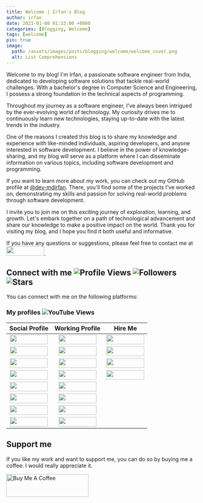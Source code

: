 ```yaml
---
title: Welcome | Irfan's Blog
author: irfan
date: 2021-01-08 01:33:00 +0800
categories: [Blogging, Welcome]
tags: [welcome]
pin: true
image:
  path: /assets/images/posts/blogging/welcome/welcome_cover.png
  alt: List Comprehensions
---
```


Welcome to my blog! I'm Irfan, a passionate software engineer from India, dedicated to developing software solutions that tackle real-world challenges. With a bachelor's degree in Computer Science and Engineering, I possess a strong foundation in the technical aspects of programming. 

Throughout my journey as a software engineer, I've always been intrigued by the ever-evolving world of technology. My curiosity drives me to continuously learn new technologies, staying up-to-date with the latest trends in the industry.

One of the reasons I created this blog is to share my knowledge and experience with like-minded individuals, aspiring developers, and anyone interested in software development. I believe in the power of knowledge-sharing, and my blog will serve as a platform where I can disseminate information on various topics, including software development and programming.

If you want to learn more about my work, you can check out my GitHub profile at [@dev-mdirfan](https://github.com/dev-mdirfan). There, you'll find some of the projects I've worked on, demonstrating my skills and passion for solving real-world problems through software development.

I invite you to join me on this exciting journey of exploration, learning, and growth. Let's embark together on a path of technological advancement and share our knowledge to make a positive impact on the world. Thank you for visiting my blog, and I hope you find it both useful and informative.

If you have any questions or suggestions, please feel free to contact me at <a href="mailto:[mdirfan5702@gmail.com]" target="_blank"><img src="https://img.shields.io/badge/Gmail-D14836?style=for-the-badge&logo=gmail&logoColor=white" height="25px" width="100px"></a>.

## Connect with me  ![Profile Views](https://komarev.com/ghpvc/?username=dev-mdirfan&color=blueviolet&style=flat-square&label=PROFILE+VIEWS)  ![Followers](https://img.shields.io/github/followers/dev-mdirfan?style=social)  ![Stars](https://img.shields.io/github/stars/dev-mdirfan?style=social)

You can connect with me on the following platforms:

### My profiles ![YouTube Views](https://img.shields.io/youtube/channel/views/UCZTI8RJfYYBWR_GkmNsv3Yg)

| Social Profile | Working Profile | Hire Me |
| :---: | :---: | :---: |
| <a href="https://www.linkedin.com/in/mdirfan57" target="_blank"><img src="https://img.shields.io/badge/LinkedIn-0077B5?style=for-the-badge&logo=linkedin&logoColor=white" height="25px" width="100px"></a> | <a href="https://github.com/dev-mdirfan" target="_blank"><img src="https://img.shields.io/badge/GitHub-181717?style=for-the-badge&logo=github&logoColor=white" height="25px" width="100px"></a> | <a href="https://www.fiverr.com/mdirfan57" target="_blank"><img src="https://img.shields.io/badge/Fiverr-1DBF73?style=for-the-badge&logo=fiverr&logoColor=white" height="25px" width="100px"></a> |
| <a href="https://medium.com/@mdirfan57" target="_blank"><img src="https://img.shields.io/badge/Medium-12100E?style=for-the-badge&logo=medium&logoColor=white" height="25px" width="100px"></a> | <a href="https://www.hackerrank.com/1641530035_AIML" target="_blank"><img src="https://img.shields.io/badge/HackerRank-2EC866?style=for-the-badge&logo=hackerrank&logoColor=white" height="25px" width="100px"></a> | <a href="https://www.upwork.com/freelancers/~01f1b0b8e1a1e1b1a1" target="_blank"><img src="https://img.shields.io/badge/Upwork-6FDA44?style=for-the-badge&logo=upwork&logoColor=white" height="25px" width="100px"></a> |
| <a href="https://stackoverflow.com/users/19953363/mohd-irfan" target="_blank"><img src="https://img.shields.io/badge/Stack%20Overflow-FE7A16?style=for-the-badge&logo=stack-overflow&logoColor=white" height="25px" width="100px"></a> | <a href="https://leetcode.com/mdirfan57/" target="_blank"><img src="https://img.shields.io/badge/LeetCode-FFA116?style=for-the-badge&logo=leetcode&logoColor=white" height="25px" width="100px"></a> | <a href="https://www.freelancer.com/u/mdirfan57" target="_blank"><img src="https://img.shields.io/badge/Freelancer-29B2FE?style=for-the-badge&logo=freelancer&logoColor=white" height="25px" width="100px"></a> |
| <a href="https://twitter.com/irfan_mdirfan" target="_blank"><img src="https://img.shields.io/badge/Twitter-1DA1F2?style=for-the-badge&logo=twitter&logoColor=white" height="25px" width="100px"></a> | <a href="https://www.hackerearth.com/@mdirfan57" target="_blank"><img src="https://img.shields.io/badge/HackerEarth-323754?style=for-the-badge&logo=hackerearth&logoColor=white" height="25px" width="100px"></a> | <a href="https://www.peopleperhour.com/freelancer/development-it/mohd-irfan-software-engineer-yjxjvqz" target="_blank"><img src="https://img.shields.io/badge/PeoplePerHour-FF6A00?style=for-the-badge&logo=peopleperhour&logoColor=white" height="25px" width="100px"></a> |
| <a href="https://www.youtube.com/channel/UCZTI8RJfYYBWR_GkmNsv3Yg" target="_blank"><img src="https://img.shields.io/badge/YouTube-FF0000?style=for-the-badge&logo=youtube&logoColor=white" height="25px" width="100px"></a> | <a href="https://www.codechef.com/users/mdirfan57" target="_blank"><img src="https://img.shields.io/badge/CodeChef-5B4638?style=for-the-badge&logo=codechef&logoColor=white" height="25px" width="100px"></a> |
| <a href="https://dev.to/mdirfan57" target="_blank"><img src="https://img.shields.io/badge/Dev.to-0A0A0A?style=for-the-badge&logo=dev.to&logoColor=white" height="25px" width="100px"></a> | <a href="https://auth.geeksforgeeks.org/user/mdirfan57/practice/" target="_blank"><img src="https://img.shields.io/badge/GeeksforGeeks-0F9D58?style=for-the-badge&logo=geeksforgeeks&logoColor=white" height="25px" width="100px"></a> |
| <a href="https://www.quora.com/profile/Mohd-Irfan-57" target="_blank"><img src="https://img.shields.io/badge/Quora-000000?style=for-the-badge&logo=quora&logoColor=white" height="25px" width="100px"></a> | <a href="https://www.kaggle.com/mdirfan57/" target="_blank"><img src="https://img.shields.io/badge/Kaggle-20BEFF?style=for-the-badge&logo=kaggle&logoColor=white" height="25px" width="100px"></a> |
| <a href="https://www.instagram.com/mdirfan57/" target="_blank"><img src="https://img.shields.io/badge/Instagram-E4405F?style=for-the-badge&logo=instagram&logoColor=white" height="25px" width="100px"></a> | <a href="https://codeforces.com/profile/mdirfan57" target="_blank"><img src="https://img.shields.io/badge/Codeforces-1F8ACB?style=for-the-badge&logo=codeforces&logoColor=white" height="25px" width="100px"></a> |



<!-- 

[![Irfan's GitHub Activity Graph](https://activity-graph.herokuapp.com/graph?username=dev-mdirfan&theme=radical)](https://github.com/dev-mdirfan)


- <a href="https://www.facebook.com/mdirfan57" target="_blank"><img src="https://img.shields.io/badge/Facebook-1877F2?style=for-the-badge&logo=facebook&logoColor=white" height="25px" width="100px"></a>
- <a href="https://www.reddit.com/user/mdirfan57" target="_blank"><img src="https://img.shields.io/badge/Reddit-FF4500?style=for-the-badge&logo=reddit&logoColor=white" height="25px" width="100px"></a>
- <a href="https://www.pinterest.com/mdirfan57/" target="_blank"><img src="https://img.shields.io/badge/Pinterest-E60023?style=for-the-badge&logo=pinterest&logoColor=white" height="25px" width="100px"></a>
- <a href="https://mdirfan57.tumblr.com/" target="_blank"><img src="https://img.shields.io/badge/Tumblr-36465D?style=for-the-badge&logo=tumblr&logoColor=white" height="25px" width="100px"></a>
- <a href="https://www.flickr.com/people/192024734@N08/" target="_blank"><img src="https://img.shields.io/badge/Flickr-0063DC?style=for-the-badge&logo=flickr&logoColor=white" height="25px" width="100px"></a>
- <a href="https://500px.com/p/mdirfan57?view=photos" target="_blank"><img src="https://img.shields.io/badge/500px-0099E5?style=for-the-badge&logo=500px&logoColor=white" height="25px" width="100px"></a>
- <a href="https://www.behance.net/mdirfan57" target="_blank"><img src="https://img.shields.io/badge/Behance-1769FF?style=for-the-badge&logo=behance&logoColor=white" height="25px" width="100px"></a>
- <a href="https://dribbble.com/mdirfan57" target="_blank"><img src="https://img.shields.io/badge/Dribbble-EA4C89?style=for-the-badge&logo=dribbble&logoColor=white" height="25px" width="100px"></a>
- <a href="https://www.guru.com/freelancers/mohd-irfan-2" target="_blank"><img src="https://img.shields.io/badge/Guru-1769FF?style=for-the-badge&logo=guru&logoColor=white" height="25px" width="100px"></a>
- <a href="https://www.toptal.com/resume/mohd-irfan" target="_blank"><img src="https://img.shields.io/badge/Toptal-3863A0?style=for-the-badge&logo=toptal&logoColor=white" height="25px" width="100px"></a>
- <a href="https://angel.co/u/mohd-irfan-1" target="_blank"><img src="https://img.shields.io/badge/AngelList-000000?style=for-the-badge&logo=angellist&logoColor=white" height="25px" width="100px"></a>
- <a href="https://www.producthunt.com/@mdirfan57" target="_blank"><img src="https://img.shields.io/badge/Product%20Hunt-DA552F?style=for-the-badge&logo=product-hunt&logoColor=white" height="25px" width="100px"></a>
- <a href="https://gitlab.com/mdirfan57" target="_blank"><img src="https://img.shields.io/badge/GitLab-330F63?style=for-the-badge&logo=gitlab&logoColor=white" height="25px" width="100px"></a>
- <a href="https://bitbucket.org/mdirfan57/" target="_blank"><img src="https://img.shields.io/badge/Bitbucket-0052CC?style=for-the-badge&logo=bitbucket&logoColor=white" height="25px" width="100px"></a>
- <a href="https://launchpad.net/~mdirfan57" target="_blank"><img src="https://img.shields.io/badge/Launchpad-0078D4?style=for-the-badge&logo=launchpad&logoColor=white" height="25px" width="100px"></a>
- <a href="https://sourceforge.net/u/mdirfan57/profile/" target="_blank"><img src="https://img.shields.io/badge/SourceForge-FF6600?style=for-the-badge&logo=sourceforge&logoColor=white" height="25px" width="100px"></a>

 -->


<!-- 

### My profiles

- [Twitter](https://twitter.com/irfan_mdirfan)
- [LinkedIn](https://www.linkedin.com/in/mdirfan57)
- [GitHub](https://github.com/dev-mdirfan)
- [Medium](https://medium.com/@mdirfan57)
- [Stack Overflow](https://stackoverflow.com/users/19953363/mohd-irfan)
- [HackerRank](https://www.hackerrank.com/1641530035_AIML)
- [HackerEarth](https://www.hackerearth.com/@mdirfan57)
- [CodeChef](https://www.codechef.com/users/mdirfan57)
- [Codeforces](https://codeforces.com/profile/mdirfan57)
- [LeetCode](https://leetcode.com/mdirfan57/)
- [GeeksforGeeks](https://auth.geeksforgeeks.org/user/mdirfan57/practice/)
- [Kaggle](https://www.kaggle.com/mdirfan57)
- [Dev.to](https://dev.to/mdirfan57)
- [Quora](https://www.quora.com/profile/Mohd-Irfan-57)
- [Reddit](https://www.reddit.com/user/mdirfan57)
- [Facebook](https://www.facebook.com/mdirfan57)
- [Instagram](https://www.instagram.com/mdirfan57/)
- [YouTube](https://www.youtube.com/channel/UC9QqBZ6fXr1Q8lX0y0w2X0w)
- [Pinterest](https://in.pinterest.com/mdirfan57/)
- [Tumblr](https://mdirfan57.tumblr.com/)
- [Flickr](https://www.flickr.com/people/192024734@N08/)
- [500px](https://500px.com/p/mdirfan57?view=photos)
- [Behance](https://www.behance.net/mdirfan57)
- [Dribbble](https://dribbble.com/mdirfan57)
- [Fiverr](https://www.fiverr.com/mdirfan57)
- [Upwork](https://www.upwork.com/freelancers/~01f1b0b8e1a1e1b1a1)
- [Freelancer](https://www.freelancer.com/u/mdirfan57)
- [PeoplePerHour](https://www.peopleperhour.com/freelancer/development-it/mohd-irfan-software-engineer-yjxjvqz)
- [Guru](https://www.guru.com/freelancers/mohd-irfan-2)
- [Toptal](https://www.toptal.com/resume/mohd-irfan)
- [AngelList](https://angel.co/u/mohd-irfan-1)
- [Product Hunt](https://www.producthunt.com/@mdirfan57)
- [GitLab](https://gitlab.com/mdirfan57)
- [Bitbucket](https://bitbucket.org/mdirfan57/)
- [Launchpad](https://launchpad.net/~mdirfan57)
- [SourceForge](https://sourceforge.net/u/mdirfan57/profile/)
-->


## Support me

If you like my work and want to support me, you can do so by buying me a coffee. I would really appreciate it.

<a href="https://www.buymeacoffee.com/mdirfan57" target="_blank"><img src="https://cdn.buymeacoffee.com/buttons/v2/default-yellow.png" alt="Buy Me A Coffee" height="60px" width="217px"></a>


<!-- 

## My GitHub Forks

![Forks](https://img.shields.io/github/forks/dev-mdirfan?style=social)

## My GitHub Watchers

![Watchers](https://img.shields.io/github/watchers/dev-mdirfan?style=social)

## My GitHub Issues

![Issues](https://img.shields.io/github/issues/dev-mdirfan?style=social)

## My GitHub Pull Requests

![Pull Requests](https://img.shields.io/github/issues-pr/dev-mdirfan?style=social)

## My GitHub Contributors

![Contributors](https://img.shields.io/github/contributors/dev-mdirfan?style=social)

## My GitHub Repository Size

![Repository Size](https://img.shields.io/github/repo-size/dev-mdirfan?style=social)

## My GitHub Code Size

![Code Size](https://img.shields.io/github/languages/code-size/dev-mdirfan?style=social)

## My GitHub License

![License](https://img.shields.io/github/license/dev-mdirfan?style=social)

## My GitHub Last Commit

![Last Commit](https://img.shields.io/github/last-commit/dev-mdirfan?style=social)

## My GitHub Release Date

![Release Date](https://img.shields.io/github/release-date/dev-mdirfan?style=social)

## My GitHub Release Version

![Release Version](https://img.shields.io/github/release/dev-mdirfan?style=social)

## My GitHub Commit Activity

![Commit Activity](https://img.shields.io/github/commit-activity/m/dev-mdirfan?style=social) 
-->









